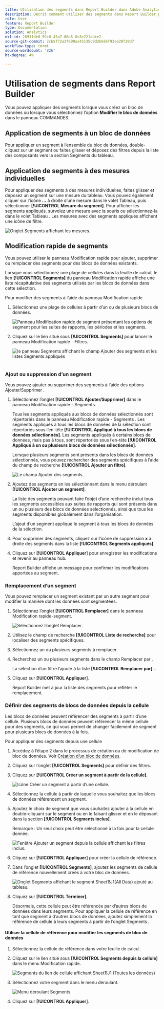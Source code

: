```yaml
---
title: Utilisation des segments dans Report Builder dans Adobe Analytics
description: Décrit comment utiliser des segments dans Report Builder pour Adobe Analytics
role: User
feature: Report Builder
type: Documentation
solution: Analytics
exl-id: 2691fde0-59c6-45a7-80a5-8e5e221adce2
source-git-commit: 2cb8f72a37699aa45135c9d26686f93ee20f20d7
workflow-type: tm+mt
source-wordcount: '826'
ht-degree: 4%

---
```


# Utilisation de segments dans Report Builder

Vous pouvez appliquer des segments lorsque vous créez un bloc de données ou lorsque vous sélectionnez l’option **Modifier le bloc de données** dans le panneau COMMANDES.

## Application de segments à un bloc de données

Pour appliquer un segment à l’ensemble du bloc de données, double-cliquez sur un segment ou faites glisser et déposez des filtres depuis la liste des composants vers la section Segments du tableau.

## Application de segments à des mesures individuelles

Pour appliquer des segments à des mesures individuelles, faites glisser et déposez un segment sur une mesure du tableau. Vous pouvez également cliquer sur l’icône **...** à droite d’une mesure dans le volet Tableau, puis sélectionner **[!UICONTROL Mesure du segment]**. Pour afficher les segments appliqués, survolez une mesure avec la souris ou sélectionnez-la dans le volet Tableau . Les mesures avec des segments appliqués affichent une icône de filtre.

![Onglet Segments affichant les mesures.](./assets/filter_by.png)

## Modification rapide de segments

Vous pouvez utiliser le panneau Modification rapide pour ajouter, supprimer ou remplacer des segments pour des blocs de données existants.

Lorsque vous sélectionnez une plage de cellules dans la feuille de calcul, le lien **[!UICONTROL Segments]** du panneau Modification rapide affiche une liste récapitulative des segments utilisés par les blocs de données dans cette sélection.

Pour modifier des segments à l’aide du panneau Modification rapide

1. Sélectionnez une plage de cellules à partir dʼun ou de plusieurs blocs de données.

   ![Panneau Modification rapide de segment présentant les options de segment pour les suites de rapports, les périodes et les segments.](./assets/select_multiple_dbs.png)

1. Cliquez sur le lien situé sous **[!UICONTROL Segments]** pour lancer le panneau Modification rapide - Filtres.

   ![le panneau Segments affichant le champ Ajouter des segments et les listes Segments appliqués ](./assets/quick_edit_filters.png).

### Ajout ou suppression d’un segment

Vous pouvez ajouter ou supprimer des segments à l’aide des options Ajouter/Supprimer .

1. Sélectionnez l’onglet **[!UICONTROL Ajouter/Supprimer]** dans le panneau Modification rapide - Segments.

   Tous les segments appliqués aux blocs de données sélectionnés sont répertoriés dans le panneau Modification rapide - Segments . Les segments appliqués à tous les blocs de données de la sélection sont répertoriés sous l’en-tête **[!UICONTROL Appliqué à tous les blocs de données sélectionnés]**. Les segments appliqués à certains blocs de données, mais pas à tous, sont répertoriés sous l’en-tête **[!UICONTROL Appliqué à un ou plusieurs blocs de données sélectionnés]**.

   Lorsque plusieurs segments sont présents dans les blocs de données sélectionnés, vous pouvez rechercher des segments spécifiques à l’aide du champ de recherche **[!UICONTROL Ajouter un filtre]**.

   ![Le champ Ajouter des segments.](./assets/add_filter.png)

1. Ajoutez des segments en les sélectionnant dans le menu déroulant **[!UICONTROL Ajouter un segment]**.

   La liste des segments pouvant faire l’objet d’une recherche inclut tous les segments accessibles aux suites de rapports qui sont présents dans un ou plusieurs des blocs de données sélectionnés, ainsi que tous les segments disponibles globalement dans l’organisation.

   L’ajout d’un segment applique le segment à tous les blocs de données de la sélection.

1. Pour supprimer des segments, cliquez sur l’icône de suppression **x** à droite des segments dans la liste **[!UICONTROL Segments appliqués]**.

1. Cliquez sur **[!UICONTROL Appliquer]** pour enregistrer les modifications et revenir au panneau hub.

   Report Builder affiche un message pour confirmer les modifications apportées au segment.

### Remplacement d’un segment

Vous pouvez remplacer un segment existant par un autre segment pour modifier la manière dont les données sont segmentées.

1. Sélectionnez l’onglet **[!UICONTROL Remplacer]** dans le panneau Modification rapide-segment.

   ![Sélectionnez l’onglet Remplacer](./assets/replace_filter.png).

1. Utilisez le champ de recherche **[!UICONTROL Liste de recherche]** pour localiser des segments spécifiques.

1. Sélectionnez un ou plusieurs segments à remplacer.

1. Recherchez un ou plusieurs segments dans le champ Remplacer par .

   La sélection dʼun filtre lʼajoute à la liste **[!UICONTROL Remplacer par]**...

1. Cliquez sur **[!UICONTROL Appliquer]**.

   Report Builder met à jour la liste des segments pour refléter le remplacement.

### Définir des segments de blocs de données depuis la cellule

Les blocs de données peuvent référencer des segments à partir d’une cellule. Plusieurs blocs de données peuvent référencer la même cellule pour des segments, ce qui vous permet de changer facilement de segment pour plusieurs blocs de données à la fois.

Pour appliquer des segments depuis une cellule

1. Accédez à l’étape 2 dans le processus de création ou de modification de bloc de données. Voir [Création d’un bloc de données](./create-a-data-block.md).
1. Cliquez sur l’onglet **[!UICONTROL Segments]** pour définir des filtres.
1. Cliquez sur **[!UICONTROL Créer un segment à partir de la cellule]**.

   ![Icône Créer un segment à partir d’une cellule.](./assets/create-filter-from-cell.png)

1. Sélectionnez la cellule à partir de laquelle vous souhaitez que les blocs de données référencent un segment.

1. Ajoutez le choix de segment que vous souhaitez ajouter à la cellule en double-cliquant sur le segment ou en le faisant glisser et en le déposant dans la section **[!UICONTROL Segments inclus]**.

   Remarque : Un seul choix peut être sélectionné à la fois pour la cellule donnée.

   ![Fenêtre Ajouter un segment depuis la cellule affichant les filtres inclus.](./assets/select-filters.png)

1. Cliquez sur **[!UICONTROL Appliquer]** pour créer la cellule de référence.

1. Dans l’onglet **[!UICONTROL Segments]**, ajoutez les segments de cellule de référence nouvellement créés à votre bloc de données.

   ![Onglet Segments affichant le segment Sheet1!J1(All Data) ajouté au tableau.](./assets/reference-cell-filter.png)

1. Cliquez sur **[!UICONTROL Terminer]**.

   Désormais, cette cellule peut être référencée par d’autres blocs de données dans leurs segments. Pour appliquer la cellule de référence en tant que segment à d’autres blocs de données, ajoutez simplement la référence de cellule à leurs segments à partir de l’onglet Segments .

#### Utiliser la cellule de référence pour modifier les segments de bloc de données

1. Sélectionnez la cellule de référence dans votre feuille de calcul.

1. Cliquez sur le lien situé sous **[!UICONTROL Segments depuis la cellule]** dans le menu Modification rapide.

   ![Segments du lien de cellule affichant Sheet1!J1 (Toutes les données)](./assets/filters-from-cell-link.png)

1. Sélectionnez votre segment dans le menu déroulant.

   ![Menu déroulant Segments](./assets/filter-drop-down.png)

1. Cliquez sur **[!UICONTROL Appliquer]**.
